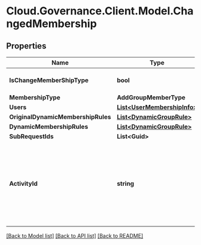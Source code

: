 # Cloud.Governance.Client.Model.ChangedMembership
## Properties

Name | Type | Description | Notes
------------ | ------------- | ------------- | -------------
**IsChangeMemberShipType** | **bool** |  | [optional] [default to false]
**MembershipType** | **AddGroupMemberType** |  | [optional] 
**Users** | [**List&lt;UserMembershipInfo&gt;**](UserMembershipInfo.md) |  | [optional] 
**OriginalDynamicMembershipRules** | [**List&lt;DynamicGroupRule&gt;**](DynamicGroupRule.md) |  | [optional] 
**DynamicMembershipRules** | [**List&lt;DynamicGroupRule&gt;**](DynamicGroupRule.md) |  | [optional] 
**SubRequestIds** | **List&lt;Guid&gt;** |  | [optional] 
**ActivityId** | **string** | An unique identifier for the activity which can be used to find configuration in the dynamic service if it is assign by IT | [optional] 

[[Back to Model list]](../README.md#documentation-for-models) [[Back to API list]](../README.md#documentation-for-api-endpoints) [[Back to README]](../README.md)

